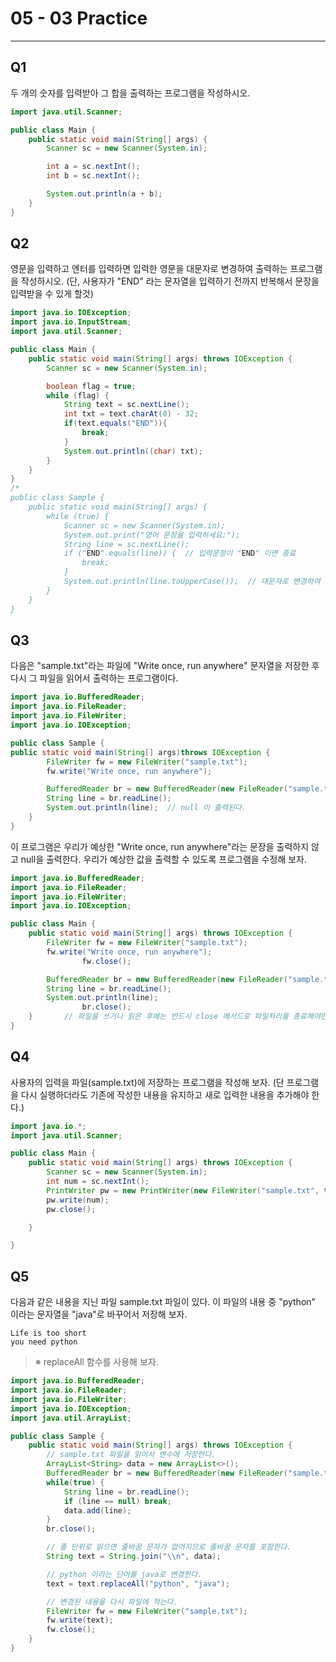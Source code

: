 # 05 - 03 Practice

------

## **Q1**

두 개의 숫자를 입력받아 그 합을 출력하는 프로그램을 작성하시오.

```java
import java.util.Scanner;

public class Main {
    public static void main(String[] args) {
        Scanner sc = new Scanner(System.in);

        int a = sc.nextInt();
        int b = sc.nextInt();

        System.out.println(a + b);
    }
}
```

## **Q2**

영문을 입력하고 엔터를 입력하면 입력한 영문을 대문자로 변경하여 출력하는 프로그램을 작성하시오. (단, 사용자가 "END" 라는 문자열을 입력하기 전까지 반복해서 문장을 입력받을 수 있게 할것)

```java
import java.io.IOException;
import java.io.InputStream;
import java.util.Scanner;

public class Main {
    public static void main(String[] args) throws IOException {
        Scanner sc = new Scanner(System.in);

        boolean flag = true;
        while (flag) {
            String text = sc.nextLine();
            int txt = text.charAt(0) - 32;
            if(text.equals("END")){
                break;
            }
            System.out.println((char) txt);
        }
    }
}
/*
public class Sample {
    public static void main(String[] args) {
        while (true) {
            Scanner sc = new Scanner(System.in);
            System.out.print("영어 문장을 입력하세요:");
            String line = sc.nextLine();
            if ("END".equals(line)) {  // 입력문장이 "END" 이면 종료
                break;
            }
            System.out.println(line.toUpperCase());  // 대문자로 변경하여 출력
        }
    }
}
```

## **Q3**

다음은 "sample.txt"라는 파일에 "Write once, run anywhere" 문자열을 저장한 후 다시 그 파일을 읽어서 출력하는 프로그램이다.

```java
import java.io.BufferedReader;
import java.io.FileReader;
import java.io.FileWriter;
import java.io.IOException;

public class Sample {
public static void main(String[] args)throws IOException {
        FileWriter fw = new FileWriter("sample.txt");
        fw.write("Write once, run anywhere");

        BufferedReader br = new BufferedReader(new FileReader("sample.txt"));
        String line = br.readLine();
        System.out.println(line);  // null 이 출력된다.
    }
}
```

이 프로그램은 우리가 예상한 "Write once, run anywhere"라는 문장을 출력하지 않고 null을 출력한다. 우리가 예상한 값을 출력할 수 있도록 프로그램을 수정해 보자.

```java
import java.io.BufferedReader;
import java.io.FileReader;
import java.io.FileWriter;
import java.io.IOException;

public class Main {
    public static void main(String[] args) throws IOException {
        FileWriter fw = new FileWriter("sample.txt");
        fw.write("Write once, run anywhere");
				fw.close();

        BufferedReader br = new BufferedReader(new FileReader("sample.txt", true));
        String line = br.readLine();
        System.out.println(line);  
				br.close();
    }       // 파일을 쓰거나 읽은 후에는 반드시 close 메서드로 파일처리를 종료해야만 한다.
}
```

## **Q4**

사용자의 입력을 파일(sample.txt)에 저장하는 프로그램을 작성해 보자. (단 프로그램을 다시 실행하더라도 기존에 작성한 내용을 유지하고 새로 입력한 내용을 추가해야 한다.)

```java
import java.io.*;
import java.util.Scanner;

public class Main {
    public static void main(String[] args) throws IOException {
        Scanner sc = new Scanner(System.in);
        int num = sc.nextInt();
        PrintWriter pw = new PrintWriter(new FileWriter("sample.txt", true));
        pw.write(num);
        pw.close();

    }

}
```

## **Q5**

다음과 같은 내용을 지닌 파일 sample.txt 파일이 있다. 이 파일의 내용 중 "python" 이라는 문자열을 "java"로 바꾸어서 저장해 보자.

```
Life is too short
you need python
```

> ※ replaceAll 함수를 사용해 보자.

```java
import java.io.BufferedReader;
import java.io.FileReader;
import java.io.FileWriter;
import java.io.IOException;
import java.util.ArrayList;

public class Sample {
    public static void main(String[] args) throws IOException {
        // sample.txt 파일을 읽어서 변수에 저장한다.
        ArrayList<String> data = new ArrayList<>();
        BufferedReader br = new BufferedReader(new FileReader("sample.txt"));
        while(true) {
            String line = br.readLine();
            if (line == null) break;
            data.add(line);
        }
        br.close();

        // 줄 단위로 읽으면 줄바꿈 문자가 없어지므로 줄바꿈 문자를 포함한다. 
        String text = String.join("\\n", data); 

        // python 이라는 단어를 java로 변경한다.
        text = text.replaceAll("python", "java");

        // 변경된 내용을 다시 파일에 적는다.
        FileWriter fw = new FileWriter("sample.txt");
        fw.write(text);
        fw.close();
    }
}
```

